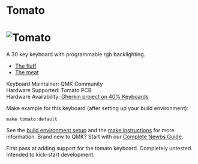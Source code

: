 # Tomato

![Tomato](https://2.bp.blogspot.com/-k6lyvfZz2WA/WXYyr508D7I/AAAAAAACB8A/UCNP2WCfvWAT8UWsCDICMRXwip5tAZsOwCLcBGAs/s640/a.JPG)
===

A 30 key keyboard with programmable rgb backlighting.

* [The fluff](http://www.40percent.club/2017/07/tomato-in-gherkin.html)
* [The meat](https://github.com/di0ib/Misc/tree/master/tomato)

Keyboard Maintainer: QMK Community  
Hardware Supported: Tomato PCB  
Hardware Availability: [Gherkin project on 40% Keyboards](http://www.40percent.club/2017/07/tomato-in-gherkin.html)

Make example for this keyboard (after setting up your build environment):

    make tomato:default

See the [build environment setup](https://docs.qmk.fm/#/getting_started_build_tools) and the [make instructions](https://docs.qmk.fm/#/getting_started_make_guide) for more information. Brand new to QMK? Start with our [Complete Newbs Guide](https://docs.qmk.fm/#/newbs).

First pass at adding support for the tomato keyboard. Completely
untested. Intended to kick-start development.
